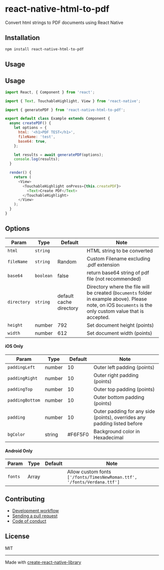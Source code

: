 # react-native-html-to-pdf

Convert html strings to PDF documents using React Native

## Installation

```sh
npm install react-native-html-to-pdf
```

## Usage

## Usage

```javascript
import React, { Component } from 'react';

import { Text, TouchableHighlight, View } from 'react-native';

import { generatePDF } from 'react-native-html-to-pdf';

export default class Example extends Component {
  async createPDF() {
    let options = {
      html: '<h1>PDF TEST</h1>',
      fileName: 'test',
      base64: true,
    };

    let results = await generatePDF(options);
    console.log(results);
  }

  render() {
    return (
      <View>
        <TouchableHighlight onPress={this.createPDF}>
          <Text>Create PDF</Text>
        </TouchableHighlight>
      </View>
    );
  }
}
```

## Options

| Param       | Type      | Default                 | Note                                                                                                                                                       |
| ----------- | --------- | ----------------------- | ---------------------------------------------------------------------------------------------------------------------------------------------------------- |
| `html`      | `string`  |                         | HTML string to be converted                                                                                                                                |
| `fileName`  | `string`  | Random                  | Custom Filename excluding .pdf extension                                                                                                                   |
| `base64`    | `boolean` | false                   | return base64 string of pdf file (not recommended)                                                                                                         |
| `directory` | `string`  | default cache directory | Directory where the file will be created (`Documents` folder in example above). Please note, on iOS `Documents` is the only custom value that is accepted. |
| `height`    | number    | 792                     | Set document height (points)                                                                                                                               |
| `width`     | number    | 612                     | Set document width (points)                                                                                                                                |

#### iOS Only

| Param           | Type   | Default | Note                                                                     |
| --------------- | ------ | ------- | ------------------------------------------------------------------------ |
| `paddingLeft`   | number | 10      | Outer left padding (points)                                              |
| `paddingRight`  | number | 10      | Outer right padding (points)                                             |
| `paddingTop`    | number | 10      | Outer top padding (points)                                               |
| `paddingBottom` | number | 10      | Outer bottom padding (points)                                            |
| `padding`       | number | 10      | Outer padding for any side (points), overrides any padding listed before |
| `bgColor`       | string | #F6F5F0 | Background color in Hexadecimal                                          |

#### Android Only

| Param   | Type  | Default | Note                                                                    |
| ------- | ----- | ------- | ----------------------------------------------------------------------- |
| `fonts` | Array |         | Allow custom fonts `['/fonts/TimesNewRoman.ttf', '/fonts/Verdana.ttf']` |

## Contributing

- [Development workflow](CONTRIBUTING.md#development-workflow)
- [Sending a pull request](CONTRIBUTING.md#sending-a-pull-request)
- [Code of conduct](CODE_OF_CONDUCT.md)

## License

MIT

---

Made with [create-react-native-library](https://github.com/callstack/react-native-builder-bob)
